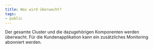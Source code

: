 ```yaml
---
title: Was wird überwacht?
tags:
- public
---
```

Der gesamte Cluster und die dazugehörigen Komponenten werden überwacht. Für die Kundenapplikation kann ein zusätzliches Monitoring abonniert werden.
